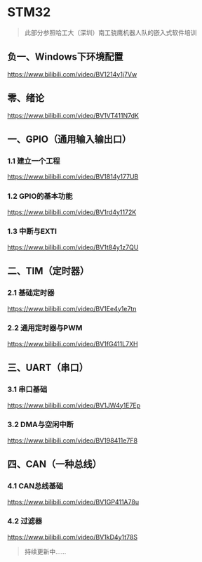 # STM32
> 此部分参照哈工大（深圳）南工骁鹰机器人队的嵌入式软件培训  
## 负一、Windows下环境配置
https://www.bilibili.com/video/BV1214y1j7Vw  
## 零、绪论
https://www.bilibili.com/video/BV1VT411N7dK  
## 一、GPIO（通用输入输出口）
### 1.1 建立一个工程
https://www.bilibili.com/video/BV1814y177UB  
### 1.2 GPIO的基本功能
https://www.bilibili.com/video/BV1rd4y1172K  
### 1.3 中断与EXTI
https://www.bilibili.com/video/BV1t84y1z7QU  
## 二、TIM（定时器）
### 2.1 基础定时器
https://www.bilibili.com/video/BV1Ee4y1e7tn  
### 2.2 通用定时器与PWM
https://www.bilibili.com/video/BV1fG411L7XH  
## 三、UART（串口）
### 3.1 串口基础
https://www.bilibili.com/video/BV1JW4y1E7Ep  
### 3.2 DMA与空闲中断
https://www.bilibili.com/video/BV198411e7F8  
## 四、CAN（一种总线）
### 4.1 CAN总线基础
https://www.bilibili.com/video/BV1GP411A78u  
### 4.2 过滤器
https://www.bilibili.com/video/BV1kD4y1t78S  

> 持续更新中......